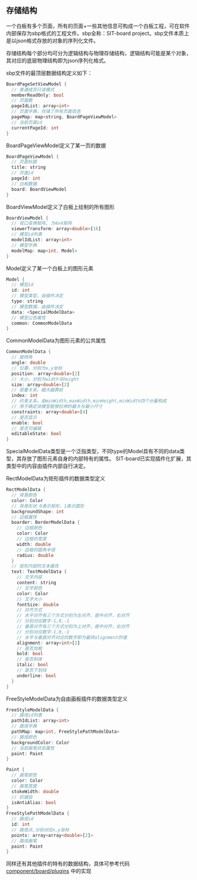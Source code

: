 ## 存储结构

一个白板有多个页面，所有的页面+一些其他信息可构成一个白板工程，可在软件内部保存为sbp格式的工程文件。sbp全称：SIT-board project。sbp文件本质上是以json格式存放的对象的序列化文件。

存储结构每个部分均可分为逻辑结构与物理存储结构，逻辑结构可能是某个对象，其对应的底层物理结构即为json序列化格式。

sbp文件的最顶层数据结构定义如下：

```dart
BoardPageSetViewModel {
  // 普通成员只读模式
  memberReadOnly: bool
  // 页面数
  pageIdList: array<int>
  // 页面字典，存储了所有页面信息
  pageMap: map<string, BoardPageViewModel>
  // 当前页面id
  currentPageId: int
}
```

BoardPageViewModel定义了某一页的数据

```dart
BoardPageViewModel {
  // 页面标题
  title: string
  // 页面id
  pageId: int
  // 白板数据
  board: BoardViewModel
}
```

BoardViewModel定义了白板上绘制的所有图形

```dart
BoardViewModel {
  // 视口变换矩阵, 为4x4矩阵
  viewerTransform: array<double>[16]
  // 模型id列表
  modelIdList: array<int>
  // 模型字典
  modelMap: map<int, Model>
}
```

Model定义了某一个白板上的图形元素

```dart
Model {
  // 模型id
  id: int
  // 模型类型，由插件决定
  type: string
  // 模型数据，由插件决定
  data: <SpecialModelData>
  // 模型公告属性
  common: CommonModelData
}
```

CommonModelData为图形元素的公共属性

```dart
CommonModelData {
  // 旋转角
  angle: double
  // 位置，分别为x,y坐标
  position: array<double>[2]
  // 大小，分别为width与height
  size: array<double>[2]
  // 层叠关系，越大越靠前
  index: int
  // 约束关系，由minWidth,maxWidth,minHeight,minWidth四个分量构成
  // 用于确定该模型能够拉伸的最大与最小尺寸
  constraints: array<double>[4]
  // 是否显示
  enable: bool
  // 是否可编辑
  editableState: bool
}
```

SpecialModelData类型是一个泛指类型，不同type的Model具有不同的data类型，其存放了图形元素自身的内部特有的属性。
SIT-board已实现插件化扩展，其类型中的内容由插件内部自行决定。

RectModelData为矩形插件的数据类型定义

```dart
RectModelData {
  // 背景颜色
  color: Color
  // 背景形状 0表示矩形，1表示圆形
  backgroundShape: int
  // 边框属性
  boarder: BorderModelData {
    // 边框颜色
    color: Color
    // 边框的宽度
    width: double
    // 边框的圆角半径
    radius: double
  }
  // 矩形内部的文本属性
  text: TextModelData {
    // 文字内容
    content: string
    // 文字颜色
    color: Color
    // 文字大小
    fontSize: double
    // 对齐方式
    // 水平对齐有三个方式分别为左对齐，居中对齐，右对齐
    // 分别对应数字-1,0,-1
    // 垂直对齐有三个方式分别为上对齐，居中对齐，右对齐
    // 分别对应数字-1,0,-1
    // 水平与垂直对齐对应的数字即为最终alignment的值
    alignment: array<int>[2]
    // 是否加粗
    bold: bool
    // 是否斜体
    italic: bool
    // 是否下划线
    underline: bool
  }
}
```

FreeStyleModelData为自由画板插件的数据类型定义

```dart
FreeStyleModelData {
  // 路径id列表
  pathIdList: array<int>
  // 路径字典
  pathMap: map<int, FreeStylePathModelData>
  // 路径颜色
  backgroundColor: Color
  // 当前画笔状态属性
  paint: Paint
}

Paint {
  // 画笔颜色
  color: Color
  // 画笔宽度
  stokeWidth: double
  // 抗锯齿
  isAntiAlias: bool
}
FreeStylePathModelData {
  // 路径id
  id: int
  // 路径点,分别对应x,y坐标
  points: array<array<double>[2]>
  // 路径画笔
  paint: Paint
}
```

同样还有其他插件的特有的数据结构，具体可参考代码 [component/board/plugins](https://github.com/SIT-board/board_front/tree/master/lib/component/board/plugins) 中的实现
